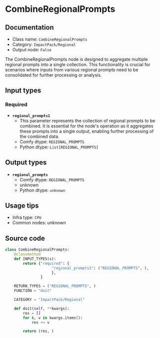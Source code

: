 # CombineRegionalPrompts
## Documentation
- Class name: `CombineRegionalPrompts`
- Category: `ImpactPack/Regional`
- Output node: `False`

The CombineRegionalPrompts node is designed to aggregate multiple regional prompts into a single collection. This functionality is crucial for scenarios where inputs from various regional prompts need to be consolidated for further processing or analysis.
## Input types
### Required
- **`regional_prompts1`**
    - This parameter represents the collection of regional prompts to be combined. It is essential for the node's operation as it aggregates these prompts into a single output, enabling further processing of the combined data.
    - Comfy dtype: `REGIONAL_PROMPTS`
    - Python dtype: `List[REGIONAL_PROMPTS]`
## Output types
- **`regional_prompts`**
    - Comfy dtype: `REGIONAL_PROMPTS`
    - unknown
    - Python dtype: `unknown`
## Usage tips
- Infra type: `CPU`
- Common nodes: unknown


## Source code
```python
class CombineRegionalPrompts:
    @classmethod
    def INPUT_TYPES(s):
        return {"required": {
                     "regional_prompts1": ("REGIONAL_PROMPTS", ),
                     },
                }

    RETURN_TYPES = ("REGIONAL_PROMPTS", )
    FUNCTION = "doit"

    CATEGORY = "ImpactPack/Regional"

    def doit(self, **kwargs):
        res = []
        for k, v in kwargs.items():
            res += v

        return (res, )

```
